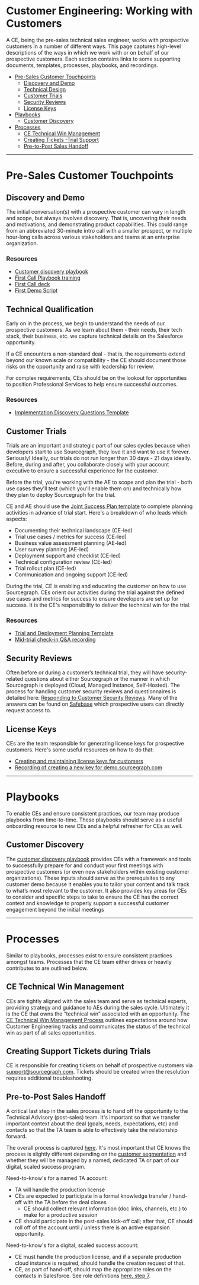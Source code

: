 # Customer Engineering: Working with Customers

A CE, being the pre-sales technical sales engineer, works with prospective customers in a number of different ways. This page captures high-level descriptions of the ways in which we work with or on behalf of our prospective customers. Each section contains links to some supporting documents, templates, processes, playbooks, and recordings.

- [Pre-Sales Customer Touchpoints](#pre-sales-customer-touchpoints)
  - [Discovery and Demo](#discovery-and-demo)
  - [Technical Design](#technical-design)
  - [Customer Trials](#customer-trials)
  - [Security Reviews](#security-reviews)
  - [License Keys](#license-keys)
- [Playbooks](#playbooks)
  - [Customer Discovery](#customer-discovery)
- [Processes](#processes)
  - [CE Technical Win Management](#ce-technical-win-management)
  - [Creating Tickets -Trial Support](#creating-support-tickets-during-trials)
  - [Pre-to-Post Sales Handoff](#pre-to-post-sales-handoff)

---

# Pre-Sales Customer Touchpoints

## Discovery and Demo

The initial conversation(s) with a prospective customer can vary in length and scope, but always involves discovery. That is, uncovering their needs and motivations, and demonstrating product capabilities. This could range from an abbreviated 30-minute intro call with a smaller prospect, or multiple hour-long calls across various stakeholders and teams at an enterprise organization.

### Resources

- [Customer discovery playbook](#customer-discovery)
- [First Call Playbook training](https://docs.google.com/presentation/d/11xnb8kU8al0nu5swyprfUqFQs88CU1wDYLy65uimZBs/edit#slide=id.g260d5c6e87d_0_0)
- [First Call deck](https://docs.google.com/presentation/d/11Nz_PCy-RP5uPExtao9Hx-UM1-EykHdaft66sH6BTcs/edit#slide=id.g28295ca06f6_0_323)
- [First Demo Script](https://docs.google.com/document/d/107vpU01GNuoW64iSOEMYE5iFsusiDPbk2uqB3VQCWjE/edit#heading=h.dmholmrckdap)

## Technical Qualification

Early on in the process, we begin to understand the needs of our prospective customers. As we learn about them - their needs, their tech stack, their business, etc. we capture technical details on the Salesforce opportunity.

If a CE encounters a non-standard deal - that is, the requirements extend beyond our known scale or compatibility - the CE should document those risks on the opportunity and raise with leadership for review.

For complex requirements, CEs should be on the lookout for opportunities to position Professional Services to help ensure successful outcomes.

### Resources

- [Implementation Discovery Questions Template](https://docs.google.com/spreadsheets/d/1p2sCHDPsZBF5dIs13xaJF0zPc4vIvz0g4NGxOHU2qig/edit#gid=0)

## Customer Trials

Trials are an important and strategic part of our sales cycles because when developers start to use Sourcegraph, they love it and want to use it forever. Seriously! Ideally, our trials do not run longer than 30 days - 21 days ideally. Before, during and after, you collaborate closely with your account executive to ensure a successful experience for the customer.

Before the trial, you're working with the AE to scope and plan the trial - both use cases they'll test (which you'll enable them on) and technically how they plan to deploy Sourcegraph for the trial.

CE and AE should use the [Joint Success Plan template](https://docs.google.com/spreadsheets/d/10nXs7INmzvKxGb5xPOTju8yxnkQXcBc3SEYdu20xFtM/edit#gid=1991584268) to complete planning activities in advance of trial start. Here's a breakdown of who leads which aspects:

- Documenting their technical landscape (CE-led)
- Trial use cases / metrics for success (CE-led)
- Business value assessment planning (AE-led)
- User survey planning (AE-led)
- Deployment support and checklist (CE-led)
- Technical configuration review (CE-led)
- Trial rollout plan (CE-led)
- Communication and ongoing support (CE-led)

During the trial, CE is enabling and educating the customer on how to use Sourcegraph. CEs orient our activities during the trial against the defined use cases and metrics for success to ensure developers are set up for success. It is the CE's responsibility to deliver the technical win for the trial.

### Resources

- [Trial and Deployment Planning Template](https://docs.google.com/spreadsheets/d/1mi_540InPEs6_xmCE2gHzw6Vt9QHDx-IdGogQZN6Ezw/edit?usp=sharing)
- [Mid-trial check-in Q&A recording](https://chorus.ai/meeting/CEA97B5EA976491E97AED80A2EAE45D5)

## Security Reviews

Often before or during a customer’s technical trial, they will have security-related questions about either Sourcegraph or the manner in which Sourcegraph is deployed (Cloud, Managed Instance, Self-Hosted). The process for handling customer security reviews and questionnaires is detailed here: [Responding to Customer Security Reviews](../process/security-reviews.md). Many of the answers can be found on [Safebase](https://app.safebase.io/portal) which prospective users can directly request access to.

## License Keys

CEs are the team responsible for generating license keys for prospective customers. Here's some useful resources on how to do that:

- [Creating and maintaining license keys for customers](../process/license_keys.md)
- [Recording of creating a new key for demo.sourcegraph.com](https://drive.google.com/file/d/1fYsBqdzdBLd0mzAu2FJxrWznRX0k-iqr/view?usp=sharing)

---

# Playbooks

To enable CEs and ensure consistent practices, our team may produce playbooks from time-to-time. These playbooks should serve as a useful onboarding resource to new CEs and a helpful refresher for CEs as well.

## Customer Discovery

The [customer discovery playbook](https://docs.google.com/document/d/14iSqJBtiM32D1zSVVvtZGZmWVLuQ7S7MoJDM6wAhkyQ/edit) provides CEs with a framework and tools to successfully prepare for and conduct your first meetings with prospective customers (or even new stakeholders within existing customer organizations). These inputs should serve as the prerequisites to any customer demo because it enables you to tailor your content and talk track to what’s most relevant to the customer. It also provides key areas for CEs to consider and specific steps to take to ensure the CE has the correct context and knowledge to properly support a successful customer engagement beyond the initial meetings

---

# Processes

Similar to playbooks, processes exist to ensure consistent practices amongst teams. Processes that the CE team either drives or heavily contributes to are outlined below.

## CE Technical Win Management

CEs are tightly aligned with the sales team and serve as technical experts, providing strategy and guidance to AEs during the sales cycle. Ultimately it is the CE that owns the “technical win” associated with an opportunity. The [CE Technical Win Management Process](../process/tech-win-process.md) outlines expectations around how Customer Engineering tracks and communicates the status of the technical win as part of all sales opportunities.

## Creating Support Tickets during Trials

CE is responsible for creating tickets on behalf of prospective customers via support@sourcegraph.com. Tickets should be created when the resolution requires additional troubleshooting.

## Pre-to-Post Sales Handoff

A critical last step in the sales process is to hand off the opportunity to the Technical Advisory (post-sales) team. It's important so that we transfer important context about the deal (goals, needs, expectations, etc) and contacts so that the TA team is able to effectively take the relationship forward.

The overall process is captured [here](../../ta/enterprise-success/team-culture/processes.md#post-sales-handoff). It's most important that CE knows the process is slightly different depending on the [customer segmentation](../../ta/index.md#customer-segmentation) and whether they will be managed by a named, dedicated TA or part of our digital, scaled success program.

Need-to-know's for a named TA account:

- TA will handle the production license
- CEs are expected to participate in a formal knowledge transfer / hand-off with the TA before the deal closes
  - CE should collect relevant information (doc links, channels, etc.) to make for a productive session
- CE should participate in the post-sales kick-off call; after that, CE should roll off of the account until / unless there is an active expansion opportunity.

Need-to-know's for a digital, scaled success account:

- CE must handle the production license, and if a separate production cloud instance is required, should handle the creation request of that.
- CE, as part of hand-off, should map the appropriate roles on the contacts in Salesforce. See role definitions [here, step 7](../../ta/enterprise-success/team-culture/processes.md#process-overview).
